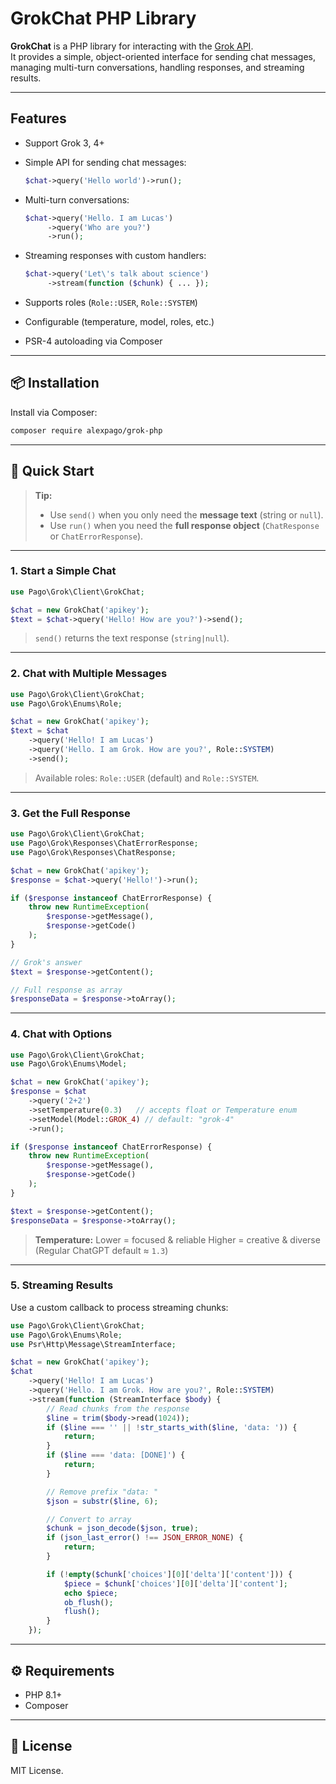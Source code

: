 # GrokChat PHP Library

**GrokChat** is a PHP library for interacting with the [Grok API](https://x.ai/).  
It provides a simple, object-oriented interface for sending chat messages, managing multi-turn conversations, handling responses, and streaming results.

---

## Features
- Support Grok 3, 4+
- Simple API for sending chat messages:
  ```php
  $chat->query('Hello world')->run();
  ```

- Multi-turn conversations:

  ```php
  $chat->query('Hello. I am Lucas')
       ->query('Who are you?')
       ->run();
  ```
- Streaming responses with custom handlers:

  ```php
  $chat->query('Let\'s talk about science')
       ->stream(function ($chunk) { ... });
  ```
- Supports roles (`Role::USER`, `Role::SYSTEM`)
- Configurable (temperature, model, roles, etc.)
- PSR-4 autoloading via Composer

---

## 📦 Installation

Install via Composer:

```bash
composer require alexpago/grok-php
```

---

## 🚀 Quick Start

> **Tip:**
> * Use `send()` when you only need the **message text** (string or `null`).
> * Use `run()` when you need the **full response object** (`ChatResponse` or `ChatErrorResponse`).

---

### 1. Start a Simple Chat

```php
use Pago\Grok\Client\GrokChat;

$chat = new GrokChat('apikey');
$text = $chat->query('Hello! How are you?')->send();
```

> `send()` returns the text response (`string|null`).

---

### 2. Chat with Multiple Messages

```php
use Pago\Grok\Client\GrokChat;
use Pago\Grok\Enums\Role;

$chat = new GrokChat('apikey');
$text = $chat
    ->query('Hello! I am Lucas')
    ->query('Hello. I am Grok. How are you?', Role::SYSTEM)
    ->send();
```

> Available roles: `Role::USER` (default) and `Role::SYSTEM`.

---

### 3. Get the Full Response

```php
use Pago\Grok\Client\GrokChat;
use Pago\Grok\Responses\ChatErrorResponse;
use Pago\Grok\Responses\ChatResponse;

$chat = new GrokChat('apikey');
$response = $chat->query('Hello!')->run();

if ($response instanceof ChatErrorResponse) {
    throw new RuntimeException(
        $response->getMessage(),
        $response->getCode()
    );
}

// Grok's answer
$text = $response->getContent();

// Full response as array
$responseData = $response->toArray();
```

---

### 4. Chat with Options

```php
use Pago\Grok\Client\GrokChat;
use Pago\Grok\Enums\Model;

$chat = new GrokChat('apikey');
$response = $chat
    ->query('2+2')
    ->setTemperature(0.3)   // accepts float or Temperature enum
    ->setModel(Model::GROK_4) // default: "grok-4"
    ->run();

if ($response instanceof ChatErrorResponse) {
    throw new RuntimeException(
        $response->getMessage(),
        $response->getCode()
    );
}

$text = $response->getContent();
$responseData = $response->toArray();
```

> **Temperature:**
> Lower = focused & reliable
> Higher = creative & diverse
> (Regular ChatGPT default ≈ `1.3`)

---

### 5. Streaming Results

Use a custom callback to process streaming chunks:

```php
use Pago\Grok\Client\GrokChat;
use Pago\Grok\Enums\Role;
use Psr\Http\Message\StreamInterface;

$chat = new GrokChat('apikey');
$chat
    ->query('Hello! I am Lucas')
    ->query('Hello. I am Grok. How are you?', Role::SYSTEM)
    ->stream(function (StreamInterface $body) {
        // Read chunks from the response
        $line = trim($body->read(1024));
        if ($line === '' || !str_starts_with($line, 'data: ')) {
            return;
        }
        if ($line === 'data: [DONE]') {
            return;
        }

        // Remove prefix "data: "
        $json = substr($line, 6);

        // Convert to array
        $chunk = json_decode($json, true);
        if (json_last_error() !== JSON_ERROR_NONE) {
            return;
        }

        if (!empty($chunk['choices'][0]['delta']['content'])) {
            $piece = $chunk['choices'][0]['delta']['content'];
            echo $piece;
            ob_flush();
            flush();
        }
    });
```

---

## ⚙️ Requirements

* PHP 8.1+
* Composer

---

## 📜 License

MIT License.